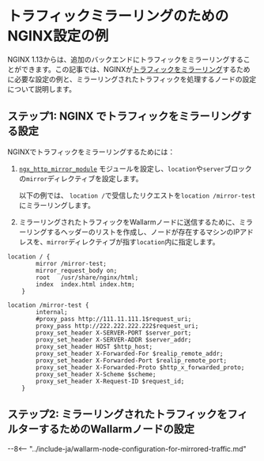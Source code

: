 # トラフィックミラーリングのためのNGINX設定の例

NGINX 1.13からは、追加のバックエンドにトラフィックをミラーリングすることができます。この記事では、NGINXが[トラフィックをミラーリング](overview.md)するために必要な設定の例と、ミラーリングされたトラフィックを処理するノードの設定について説明します。

## ステップ1: NGINX でトラフィックをミラーリングする設定

NGINXでトラフィックをミラーリングするためには：

1. [`ngx_http_mirror_module`](http://nginx.org/en/docs/http/ngx_http_mirror_module.html) モジュールを設定し、`location`や`server`ブロックの`mirror`ディレクティブを設定します。

    以下の例では、 `location /`で受信したリクエストを`location /mirror-test`にミラーリングします。
1. ミラーリングされたトラフィックをWallarmノードに送信するために、ミラーリングするヘッダーのリストを作成し、ノードが存在するマシンのIPアドレスを、`mirror`ディレクティブが指す`location`内に指定します。

```
location / {
        mirror /mirror-test;
        mirror_request_body on;
        root   /usr/share/nginx/html;
        index  index.html index.htm; 
    }
    
location /mirror-test {
        internal;
        #proxy_pass http://111.11.111.1$request_uri;
        proxy_pass http://222.222.222.222$request_uri;
        proxy_set_header X-SERVER-PORT $server_port;
        proxy_set_header X-SERVER-ADDR $server_addr;
        proxy_set_header HOST $http_host;
        proxy_set_header X-Forwarded-For $realip_remote_addr;
        proxy_set_header X-Forwarded-Port $realip_remote_port;
        proxy_set_header X-Forwarded-Proto $http_x_forwarded_proto;
        proxy_set_header X-Scheme $scheme;
        proxy_set_header X-Request-ID $request_id;
    }
```

## ステップ2: ミラーリングされたトラフィックをフィルターするためのWallarmノードの設定

--8<-- "../include-ja/wallarm-node-configuration-for-mirrored-traffic.md"
